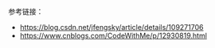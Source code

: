 
参考链接：
- https://blog.csdn.net/jfengsky/article/details/109271706
- https://www.cnblogs.com/CodeWithMe/p/12930819.html
